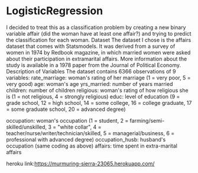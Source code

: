 # LogisticRegression
I decided to treat this as a classification problem by creating a new binary variable affair (did the woman have at least one affair?) and trying to predict the classification for each woman. Dataset The dataset I chose is the affairs dataset that comes with Statsmodels. It was derived from a survey of women in 1974 by Redbook magazine, in which married women were asked about their participation in extramarital affairs. More information about the study is available in a 1978 paper from the Journal of Political Economy. Description of Variables The dataset contains 6366 observations of 9 variables: rate_marriage: woman's rating of her marriage (1 = very poor, 5 = very good) age: woman's age yrs_married: number of years married children: number of children religious: woman's rating of how religious she is (1 = not religious, 4 = strongly religious) educ: level of education (9 = grade school, 12 = high school, 14 = some college, 16 = college graduate, 17 = some graduate school, 20 = advanced degree)

occupation: woman's occupation (1 = student, 2 = farming/semi- skilled/unskilled, 3 = "white collar", 4 = teacher/nurse/writer/technician/skilled, 5 = managerial/business, 6 = professional with advanced degree) occupation_husb: husband's occupation (same coding as above) affairs: time spent in extra-marital affairs


heroku link:https://murmuring-sierra-23065.herokuapp.com/
